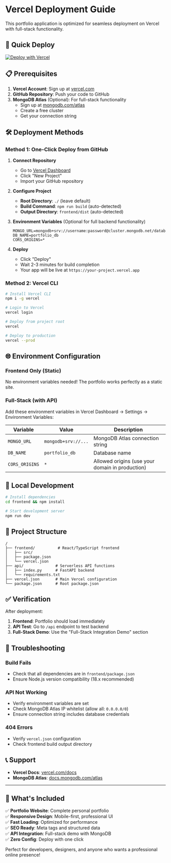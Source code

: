 # Vercel Deployment Guide

This portfolio application is optimized for seamless deployment on Vercel with full-stack functionality.

## 🚀 Quick Deploy

[![Deploy with Vercel](https://vercel.com/button)](https://vercel.com/new/clone?repository-url=https://github.com/your-username/your-repo-name)

## 📋 Prerequisites

1. **Vercel Account**: Sign up at [vercel.com](https://vercel.com)
2. **GitHub Repository**: Push your code to GitHub
3. **MongoDB Atlas** (Optional): For full-stack functionality
   - Sign up at [mongodb.com/atlas](https://www.mongodb.com/atlas)
   - Create a free cluster
   - Get your connection string

## 🛠️ Deployment Methods

### Method 1: One-Click Deploy from GitHub

1. **Connect Repository**
   - Go to [Vercel Dashboard](https://vercel.com/dashboard)
   - Click "New Project"
   - Import your GitHub repository

2. **Configure Project**
   - **Root Directory**: `./` (leave default)
   - **Build Command**: `npm run build` (auto-detected)
   - **Output Directory**: `frontend/dist` (auto-detected)

3. **Environment Variables** (Optional for full backend functionality)
   ```
   MONGO_URL=mongodb+srv://username:password@cluster.mongodb.net/database
   DB_NAME=portfolio_db
   CORS_ORIGINS=*
   ```

4. **Deploy**
   - Click "Deploy"
   - Wait 2-3 minutes for build completion
   - Your app will be live at `https://your-project.vercel.app`

### Method 2: Vercel CLI

```bash
# Install Vercel CLI
npm i -g vercel

# Login to Vercel
vercel login

# Deploy from project root
vercel

# Deploy to production
vercel --prod
```

## 🌐 Environment Configuration

### Frontend Only (Static)
No environment variables needed! The portfolio works perfectly as a static site.

### Full-Stack (with API)
Add these environment variables in Vercel Dashboard → Settings → Environment Variables:

| Variable | Value | Description |
|----------|-------|-------------|
| `MONGO_URL` | `mongodb+srv://...` | MongoDB Atlas connection string |
| `DB_NAME` | `portfolio_db` | Database name |
| `CORS_ORIGINS` | `*` | Allowed origins (use your domain in production) |

## 🔧 Local Development

```bash
# Install dependencies
cd frontend && npm install

# Start development server
npm run dev
```

## 📁 Project Structure

```
/
├── frontend/          # React/TypeScript frontend
│   ├── src/
│   ├── package.json
│   └── vercel.json
├── api/              # Serverless API functions
│   ├── index.py      # FastAPI backend
│   └── requirements.txt
├── vercel.json       # Main Vercel configuration
└── package.json      # Root package.json
```

## ✅ Verification

After deployment:

1. **Frontend**: Portfolio should load immediately
2. **API Test**: Go to `/api` endpoint to test backend
3. **Full-Stack Demo**: Use the "Full-Stack Integration Demo" section

## 🚨 Troubleshooting

### Build Fails
- Check that all dependencies are in `frontend/package.json`
- Ensure Node.js version compatibility (18.x recommended)

### API Not Working
- Verify environment variables are set
- Check MongoDB Atlas IP whitelist (allow all: `0.0.0.0/0`)
- Ensure connection string includes database credentials

### 404 Errors
- Verify `vercel.json` configuration
- Check frontend build output directory

## 📞 Support

- **Vercel Docs**: [vercel.com/docs](https://vercel.com/docs)
- **MongoDB Atlas**: [docs.mongodb.com/atlas](https://docs.mongodb.com/atlas)

---

## 🎯 What's Included

✅ **Portfolio Website**: Complete personal portfolio  
✅ **Responsive Design**: Mobile-first, professional UI  
✅ **Fast Loading**: Optimized for performance  
✅ **SEO Ready**: Meta tags and structured data  
✅ **API Integration**: Full-stack demo with MongoDB  
✅ **Zero Config**: Deploy with one click  

Perfect for developers, designers, and anyone who wants a professional online presence!